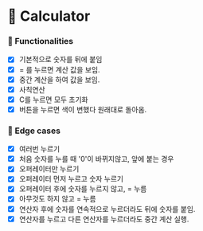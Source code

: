 # 🎲 Calculator

### 📑 Functionalities

- [x] 기본적으로 숫자를 뒤에 붙임
- [x] = 를 누르면 계산 값을 보임.
- [x] 중간 계산을 하여 값을 보임.
- [x] 사칙연산
- [x] C를 누르면 모두 초기화
- [x] 버튼을 누르면 색이 변했다 원래대로 돌아옴.

### 🔗 Edge cases

- [x] 여러번 누르기
- [x] 처음 숫자를 누를 때 '0'이 바뀌지않고, 앞에 붙는 경우
- [x] 오퍼레이터만 누르기
- [x] 오퍼레이터 먼저 누르고 숫자 누르기
- [x] 오퍼레이터 후에 숫자를 누르지 않고, = 누름
- [x] 아무것도 하지 않고 = 누름
- [x] 연산자 후에 숫자를 연속적으로 누르더라도 뒤에 숫자를 붙임.
- [x] 연산자를 누르고 다른 연산자를 누르더라도 중간 계산 실행.
